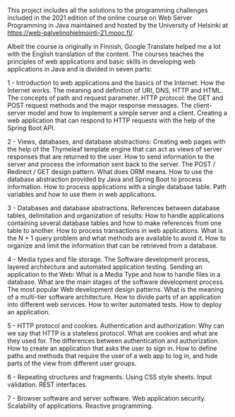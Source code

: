 This project includes all the solutions to the programming challenges included in the 2021 edition of the online course on Web Server Programming in Java maintained and hosted by the University of Helsinki at https://web-palvelinohjelmointi-21.mooc.fi/. 

Albeit the course is originally in Finnish, Google Translate helped me a lot with the English translation of the content. The courses teaches the principles of web applications and basic skills in developing web applications in Java and is divided in seven parts: 

1 - Introduction to web applications and the basics of the Internet: How the Internet works. The meaning and definition of URI, DNS, HTTP and HTML. The concepts of path and request parameter. HTTP protocol: the GET and POST request methods and the major response messages. The client-server model and how to implement a simple server and a client. Creating a web application that can respond to HTTP requests with the help of the Spring Boot API.

2 - Views, databases, and database abstractions: Creating web pages with the help of the Thymeleaf template engine that can act as views of server responses that are returned to the user. How to send information to the server and process the information sent back to the server. The POST / Redirect / GET design pattern. What does ORM means. How to use the database abstraction provided by Java and Spring Boot to process information. How to process applications with a single database table. Path variables and how to use them in web applications.

3 - Databases and database abstractions. References between database tables, delimitation and organization of results: How to handle applications containing several database tables and how to make references from one table to another. How to process transactions in web applications. What is the N + 1 query problem and what methods are available to avoid it. How to organize and limit the information that can be retrieved from a database.

4 - Media types and file storage. The Software development process, layered architecture and automated application testing. Sending an application to the Web: What is a Media Type and how to handle files in a database. What are the main stages of the software development process. The most popular Web development design patterns. What is the meaning of a multi-tier software architecture. How to divide parts of an application into different web services. How to writer automated tests. How to deploy an application. 

5 - HTTP protocol and cookies. Authentication and authorization: Why can we say that HTTP is a stateless protocol. What are cookies and what are they used for. The differences between authentication and authorization. How to create an application that asks the user to sign in. How to define paths and methods that require the user of a web app to log in, and hide parts of the view from different user groups.

6 - Repeating structures and fragments. Using CSS style sheets. Input validation. REST interfaces.

7 - Browser software and server software. Web application security. Scalability of applications. Reactive programming.
